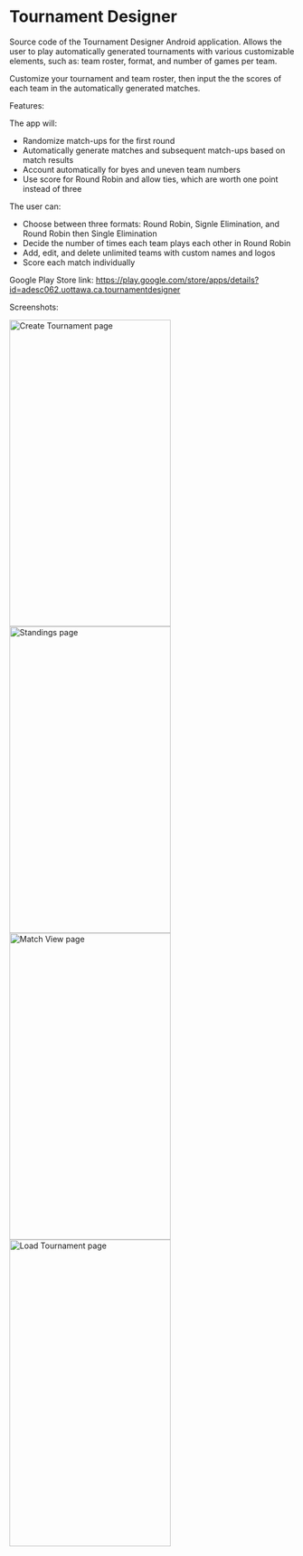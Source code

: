 # Tournament Designer
Source code of the Tournament Designer Android application. 
Allows the user to play automatically generated tournaments with various customizable elements,
such as: team roster, format, and number of games per team.

Customize your tournament and team roster, then input the the scores of each team in the automatically generated matches.

Features:

The app will: 
- Randomize match-ups for the first round
- Automatically generate matches and subsequent match-ups based on match results
- Account automatically for byes and uneven team numbers
- Use score for Round Robin and allow ties, which are worth one point instead of three

The user can:
- Choose between three formats: Round Robin, Signle Elimination, and Round Robin then Single Elimination
- Decide the number of times each team plays each other in Round Robin
- Add, edit, and delete unlimited teams with custom names and logos
- Score each match individually

Google Play Store link: https://play.google.com/store/apps/details?id=adesc062.uottawa.ca.tournamentdesigner

Screenshots:

<img src="https://github.com/AlexisDeschamps/TournamentDesigner/blob/screenshots/createTournamentActivity.png" alt="Create Tournament page" width="285" height="542">

<img src="https://github.com/AlexisDeschamps/TournamentDesigner/blob/screenshots/standingsActivity.png" alt="Standings page" width="285" height="542">

<img src="https://github.com/AlexisDeschamps/TournamentDesigner/blob/screenshots/matchViewActivity.png" alt="Match View page" width="285" height="542">

<img src="https://github.com/AlexisDeschamps/TournamentDesigner/blob/screenshots/loadTournamentActivity.png" alt="Load Tournament page" width="285" height="542">
